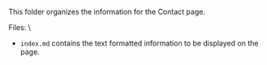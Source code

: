 This folder organizes the information for the Contact page.

Files: \
+ `index.md` contains the text formatted information to be displayed on the page.

